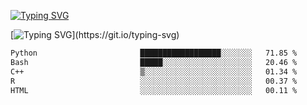 [![Typing SVG](https://readme-typing-svg.demolab.com?font=Fira+Code&duration=1&pause=1000&center=true&vCenter=true&width=435&lines=Ivy+Streeter)](https://git.io/typing-svg)

[![Typing SVG](https://readme-typing-svg.demolab.com?font=Fira+Code&pause=1000&center=true&width=435&lines=Hello%2C+nice+to+meet+you!;I+am+a+researcher+in+biotech.;I+am+interested+in+bioinformatics.;I+am+self-taught+and+love+learning.;Feel+free+to+reach+out!)](https://git.io/typing-svg)
<!--START_SECTION:waka-->

```txt
Python                       ██████████████████░░░░░░░   71.85 %
Bash                         █████░░░░░░░░░░░░░░░░░░░░   20.46 %
C++                          ▒░░░░░░░░░░░░░░░░░░░░░░░░   01.34 %
R                            ░░░░░░░░░░░░░░░░░░░░░░░░░   00.37 %
HTML                         ░░░░░░░░░░░░░░░░░░░░░░░░░   00.11 %
```

<!--END_SECTION:waka-->
